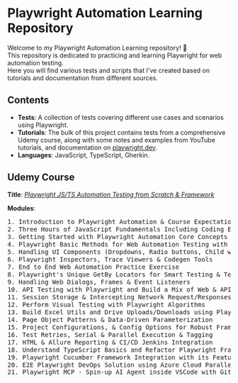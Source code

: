 # Playwright Automation Learning Repository

Welcome to my Playwright Automation Learning repository! 🎉 <br>
This repository is dedicated to practicing and learning Playwright for web automation testing. <br>
Here you will find various tests and scripts that I've created based on tutorials and documentation from different sources.

## Contents

- **Tests**: A collection of tests covering different use cases and scenarios using Playwright.
- **Tutorials**: The bulk of this project contains tests from a comprehensive Udemy course, along with some notes and examples from YouTube tutorials, and documentation on [playwright.dev](https://playwright.dev/).
- **Languages**: JavaScript, TypeScript, Gherkin.

## Udemy Course
**Title**: [*Playwright JS/TS Automation Testing from Scratch & Framework*](https://www.udemy.com/course/playwright-tutorials-automation-testing/)

**Modules**:
<pre>
1. Introduction to Playwright Automation & Course Expectations                     ✅
2. Three Hours of JavaScript Fundamentals Including Coding Exercises               ✅
3. Getting Started with Playwright Automation Core Concepts                        ✅
4. Playwright Basic Methods for Web Automation Testing with Examples               ✅
5. Handling UI Components (Dropdowns, Radio buttons, Child windows)                ✅
6. Playwright Inspectors, Trace Viewers & Codegen Tools                            ✅
7. End to End Web Automation Practice Exercise                                     ✅
8. Playwright's Unique GetBy Locators for Smart Testing & Test Runner Usage        ✅
9. Handling Web Dialogs, Frames & Event Listeners                                  ✅
10. API Testing with Playwright and Build a Mix of Web & API Tests                 ✅
11. Session Storage & Intercepting Network Request/Responses                       ✅
12. Perform Visual Testing with Playwright Algorithms                              ✅
13. Build Excel Utils and Drive Uploads/Downloads using Playwright                 ✅
14. Page Object Patterns & Data-Driven Parameterization                            ✅
15. Project Configurations, & Config Options for Robust Framework Design           ✅
16. Test Retries, Serial & Parallel Execution & Tagging                            ✅
17. HTML & Allure Reporting & CI/CD Jenkins Integration                            ✅
18. Understand TypeScript Basics and Refactor Playwright Framework to TypeScript   ✅
19. Playwright Cucumber Framework Integration with its Features                    ✅     
20. E2E Playwright DevOps Solution using Azure Cloud Parallel Hosting & CI/CD
21. Playwright MCP - Spin-up AI Agent inside VSCode with Github Copilot
</pre>
